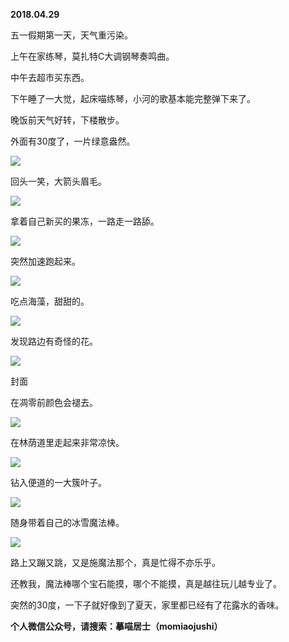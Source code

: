 
          
            
**2018.04.29**

五一假期第一天，天气重污染。

上午在家练琴，莫扎特C大调钢琴奏鸣曲。

中午去超市买东西。

下午睡了一大觉，起床喵练琴，小河的歌基本能完整弹下来了。

晚饭前天气好转，下楼散步。

外面有30度了，一片绿意盎然。




![](//upload-images.jianshu.io/upload_images/51001-e317d61702329722.jpg)




回头一笑，大箭头眉毛。




![](//upload-images.jianshu.io/upload_images/51001-bbbe410c1ccf3258.jpg)




拿着自己新买的果冻，一路走一路舔。




![](//upload-images.jianshu.io/upload_images/51001-7c8e3c1ce8e1a41b.jpg)




突然加速跑起来。




![](//upload-images.jianshu.io/upload_images/51001-4eafa0f8c2422ec6.jpg)




吃点海藻，甜甜的。




![](//upload-images.jianshu.io/upload_images/51001-774fc7454ed794d7.jpg)




发现路边有奇怪的花。




![](//upload-images.jianshu.io/upload_images/51001-fbf631f52e473fe0.jpg)

封面


在凋零前颜色会褪去。




![](//upload-images.jianshu.io/upload_images/51001-3775fc8203f5c357.jpg)




在林荫道里走起来非常凉快。




![](//upload-images.jianshu.io/upload_images/51001-60823c84008e3269.jpg)




钻入便道的一大簇叶子。




![](//upload-images.jianshu.io/upload_images/51001-a5523493190d42b5.jpg)




随身带着自己的冰雪魔法棒。




![](//upload-images.jianshu.io/upload_images/51001-99cc96f219de7afc.jpg)




路上又蹦又跳，又是施魔法那个，真是忙得不亦乐乎。

还教我，魔法棒哪个宝石能摸，哪个不能摸，真是越往玩儿越专业了。

突然的30度，一下子就好像到了夏天，家里都已经有了花露水的香味。


**个人微信公众号，请搜索：摹喵居士（momiaojushi）**

          
        